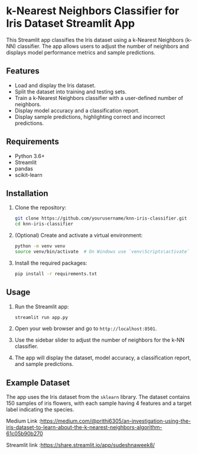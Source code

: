 # k-Nearest Neighbors Classifier for Iris Dataset Streamlit App

This Streamlit app classifies the Iris dataset using a k-Nearest Neighbors (k-NN) classifier. The app allows users to adjust the number of neighbors and displays model performance metrics and sample predictions.

## Features

- Load and display the Iris dataset.
- Split the dataset into training and testing sets.
- Train a k-Nearest Neighbors classifier with a user-defined number of neighbors.
- Display model accuracy and a classification report.
- Display sample predictions, highlighting correct and incorrect predictions.

## Requirements

- Python 3.6+
- Streamlit
- pandas
- scikit-learn

## Installation

1. Clone the repository:
    ```sh
    git clone https://github.com/yourusername/knn-iris-classifier.git
    cd knn-iris-classifier
    ```

2. (Optional) Create and activate a virtual environment:
    ```sh
    python -m venv venv
    source venv/bin/activate  # On Windows use `venv\Scripts\activate`
    ```

3. Install the required packages:
    ```sh
    pip install -r requirements.txt
    ```

## Usage

1. Run the Streamlit app:
    ```sh
    streamlit run app.py
    ```

2. Open your web browser and go to `http://localhost:8501`.

3. Use the sidebar slider to adjust the number of neighbors for the k-NN classifier.

4. The app will display the dataset, model accuracy, a classification report, and sample predictions.

## Example Dataset

The app uses the Iris dataset from the `sklearn` library. The dataset contains 150 samples of iris flowers, with each sample having 4 features and a target label indicating the species.


Medium Link :https://medium.com/@prithi6305/an-investigation-using-the-iris-dataset-to-learn-about-the-k-nearest-neighbors-algorithm-61c05b90b270

Streamlit link :https://share.streamlit.io/app/sudeshnaweek8/

